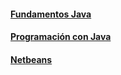 #### [Fundamentos Java](Fundamentos_Java)
#### [Programación con Java](Programacion)

#### [Netbeans](NetBeans)